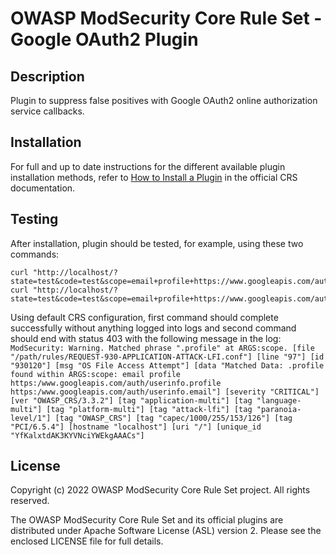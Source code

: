 # OWASP ModSecurity Core Rule Set - Google OAuth2 Plugin

## Description

Plugin to suppress false positives with Google OAuth2 online authorization
service callbacks.

## Installation

For full and up to date instructions for the different available plugin
installation methods, refer to [How to Install a Plugin](https://coreruleset.org/docs/configuring/plugins/#how-to-install-a-plugin)
in the official CRS documentation.

## Testing

After installation, plugin should be tested, for example, using these two commands:  
```
curl "http://localhost/?state=test&code=test&scope=email+profile+https://www.googleapis.com/auth/userinfo.profile+https://www.googleapis.com/auth/userinfo.email"
curl "http://localhost/?state=test&code=test&scope=email+profile+https://www.googleapis.com/auth/userinfo.profile+https://www.googleapis.com/auth/userinfo.email&inject=data"
```

Using default CRS configuration, first command should complete successfully
without anything logged into logs and second command should end with status 403
with the following message in the log:  
`ModSecurity: Warning. Matched phrase ".profile" at ARGS:scope. [file "/path/rules/REQUEST-930-APPLICATION-ATTACK-LFI.conf"] [line "97"] [id "930120"] [msg "OS File Access Attempt"] [data "Matched Data: .profile found within ARGS:scope: email profile https:/www.googleapis.com/auth/userinfo.profile https:/www.googleapis.com/auth/userinfo.email"] [severity "CRITICAL"] [ver "OWASP_CRS/3.3.2"] [tag "application-multi"] [tag "language-multi"] [tag "platform-multi"] [tag "attack-lfi"] [tag "paranoia-level/1"] [tag "OWASP_CRS"] [tag "capec/1000/255/153/126"] [tag "PCI/6.5.4"] [hostname "localhost"] [uri "/"] [unique_id "YfKalxtdAK3KYVNciYWEkgAAACs"]`

## License

Copyright (c) 2022 OWASP ModSecurity Core Rule Set project. All rights reserved.

The OWASP ModSecurity Core Rule Set and its official plugins are distributed
under Apache Software License (ASL) version 2. Please see the enclosed LICENSE
file for full details.
